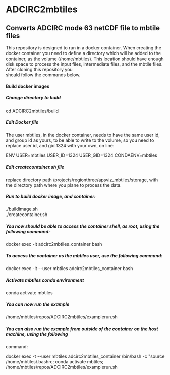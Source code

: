 # ADCIRC2mbtiles
## Converts ADCIRC mode 63 netCDF file to mbtile files

This repository is designed to run in a docker container. When creating the docker container you need to define
a directory which will be added to the container, as the volume (/home/mbtiles). This location should have enough  
disk space to process the input files, intermediate files, and the mbtile files. After cloning this repository you  
should follow the commands below.

#### Build docker images

##### Change directory to build

cd ADCIRC2mbtiles/build

##### Edit Docker file

The user mbtiles, in the docker container, needs to have the same user id, and group id as yours, to be able to 
write to the volume, so you need to replace user id, and gid 1324 with your own, on line:

ENV USER=mbtiles USER_ID=1324 USER_GID=1324 CONDAENV=mbtiles

##### Edit createcontainer.sh file

replace directory path /projects/regionthree/apsviz_mbtiles/storage, with the directory path where you plane to process
the data.

##### Run to build docker image, and container:

./buildimage.sh  
./createcontainer.sh  

##### You now should be able to access the container shell, as root, using the following command:

docker exec -it adcirc2mbtiles_container bash  

##### To access the container as the mbtiles user, use the following command:

docker exec -it --user mbtiles adcirc2mbtiles_container bash

##### Activate mbtiles conda environment

conda activate mbtiles  

##### You can now run the example 

/home/mbtiles/repos/ADCIRC2mbtiles/examplerun.sh

##### You can also run the example from outside of the container on the host machine, using the following
command:

docker exec -t --user mbtiles adcirc2mbtiles_container /bin/bash -c "source /home/mbtiles/.bashrc; conda activate mbtiles; /home/mbtiles/repos/ADCIRC2mbtiles/examplerun.sh

